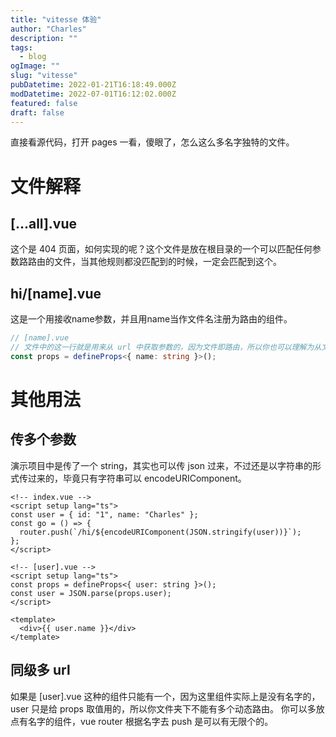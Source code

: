 ```yaml
---
title: "vitesse 体验"
author: "Charles"
description: ""
tags:
  - blog
ogImage: ""
slug: "vitesse"
pubDatetime: 2022-01-21T16:18:49.000Z
modDatetime: 2022-07-01T16:12:02.000Z
featured: false
draft: false
---
```


直接看源代码，打开 pages 一看，傻眼了，怎么这么多名字独特的文件。

# 文件解释

## \[...all].vue

这个是 404 页面，如何实现的呢？这个文件是放在根目录的一个可以匹配任何参数路路由的文件，当其他规则都没匹配到的时候，一定会匹配到这个。

## hi/\[name].vue

这是一个用接收name参数，并且用name当作文件名注册为路由的组件。

```typescript
// [name].vue
// 文件中的这一行就是用来从 url 中获取参数的，因为文件即路由，所以你也可以理解为从文件名中取参数出来。
const props = defineProps<{ name: string }>();
```

# 其他用法

## 传多个参数

演示项目中是传了一个 string，其实也可以传 json 过来，不过还是以字符串的形式传过来的，毕竟只有字符串可以 encodeURIComponent。

```vue
<!-- index.vue -->
<script setup lang="ts">
const user = { id: "1", name: "Charles" };
const go = () => {
  router.push(`/hi/${encodeURIComponent(JSON.stringify(user))}`);
};
</script>
```

```vue
<!-- [user].vue -->
<script setup lang="ts">
const props = defineProps<{ user: string }>();
const user = JSON.parse(props.user);
</script>

<template>
  <div>{{ user.name }}</div>
</template>
```

## 同级多 url

如果是 \[user].vue 这种的组件只能有一个，因为这里组件实际上是没有名字的，user 只是给 props 取值用的，所以你文件夹下不能有多个动态路由。
你可以多放点有名字的组件，vue router 根据名字去 push 是可以有无限个的。

